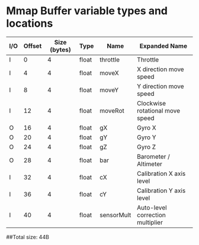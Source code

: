 # Mmap Buffer variable types and locations

|I/O|Offset|Size (bytes)|Type|Name|Expanded Name|
|---|---|---|---|---|---|
|I|0|4|float|throttle|Throttle|
|I|4|4|float|moveX|X direction move speed|
|I|8|4|float|moveY|Y direction move speed|
|I|12|4|float|moveRot|Clockwise rotational move speed|
|O|16|4|float|gX|Gyro X|
|O|20|4|float|gY|Gyro Y|
|O|24|4|float|gZ|Gyro Z|
|O|28|4|float|bar|Barometer / Altimeter|
|I|32|4|float|cX|Calibration X axis level|
|I|36|4|float|cY|Calibration Y axis level|
|I|40|4|float|sensorMult|Auto-level correction multiplier|

##Total size: 44B
